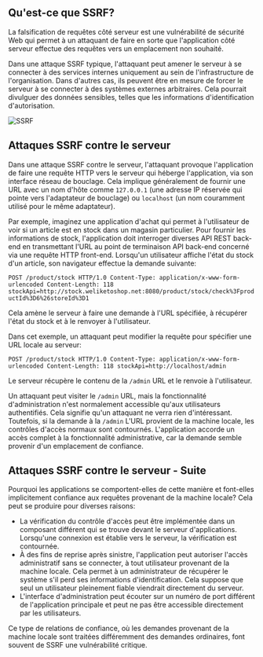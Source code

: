 Qu'est-ce que SSRF?
-------------------

La falsification de requêtes côté serveur est une vulnérabilité de sécurité Web qui permet à un attaquant de faire en sorte que l'application côté serveur effectue des requêtes vers un emplacement non souhaité.

Dans une attaque SSRF typique, l'attaquant peut amener le serveur à se connecter à des services internes uniquement au sein de l'infrastructure de l'organisation. Dans d'autres cas, ils peuvent être en mesure de forcer le serveur à se connecter à des systèmes externes arbitraires. Cela pourrait divulguer des données sensibles, telles que les informations d'identification d'autorisation.

![SSRF](https://portswigger.net/web-security/images/server-side%20request%20forgery.svg)

Attaques SSRF contre le serveur
-------------------------------

Dans une attaque SSRF contre le serveur, l'attaquant provoque l'application de faire une requête HTTP vers le serveur qui héberge l'application, via son interface réseau de bouclage. Cela implique généralement de fournir une URL avec un nom d'hôte comme `127.0.0.1` (une adresse IP réservée qui pointe vers l'adaptateur de bouclage) ou `localhost` (un nom couramment utilisé pour le même adaptateur).

Par exemple, imaginez une application d'achat qui permet à l'utilisateur de voir si un article est en stock dans un magasin particulier. Pour fournir les informations de stock, l'application doit interroger diverses API REST back-end en transmettant l'URL au point de terminaison API back-end concerné via une requête HTTP front-end. Lorsqu'un utilisateur affiche l'état du stock d'un article, son navigateur effectue la demande suivante:

`POST /product/stock HTTP/1.0 Content-Type: application/x-www-form-urlencoded Content-Length: 118 stockApi=http://stock.weliketoshop.net:8080/product/stock/check%3FproductId%3D6%26storeId%3D1`

Cela amène le serveur à faire une demande à l'URL spécifiée, à récupérer l'état du stock et à le renvoyer à l'utilisateur.

Dans cet exemple, un attaquant peut modifier la requête pour spécifier une URL locale au serveur:

`POST /product/stock HTTP/1.0 Content-Type: application/x-www-form-urlencoded Content-Length: 118 stockApi=http://localhost/admin`

Le serveur récupère le contenu de la `/admin` URL et le renvoie à l'utilisateur.

Un attaquant peut visiter le `/admin` URL, mais la fonctionnalité d'administration n'est normalement accessible qu'aux utilisateurs authentifiés. Cela signifie qu'un attaquant ne verra rien d'intéressant. Toutefois, si la demande à la `/admin` L'URL provient de la machine locale, les contrôles d'accès normaux sont contournés. L'application accorde un accès complet à la fonctionnalité administrative, car la demande semble provenir d'un emplacement de confiance.

Attaques SSRF contre le serveur - Suite
---------------------------------------

Pourquoi les applications se comportent-elles de cette manière et font-elles implicitement confiance aux requêtes provenant de la machine locale? Cela peut se produire pour diverses raisons:

-   La vérification du contrôle d'accès peut être implémentée dans un composant différent qui se trouve devant le serveur d'applications. Lorsqu'une connexion est établie vers le serveur, la vérification est contournée.
-   À des fins de reprise après sinistre, l'application peut autoriser l'accès administratif sans se connecter, à tout utilisateur provenant de la machine locale. Cela permet à un administrateur de récupérer le système s'il perd ses informations d'identification. Cela suppose que seul un utilisateur pleinement fiable viendrait directement du serveur.
-   L'interface d'administration peut écouter sur un numéro de port différent de l'application principale et peut ne pas être accessible directement par les utilisateurs.

Ce type de relations de confiance, où les demandes provenant de la machine locale sont traitées différemment des demandes ordinaires, font souvent de SSRF une vulnérabilité critique.
